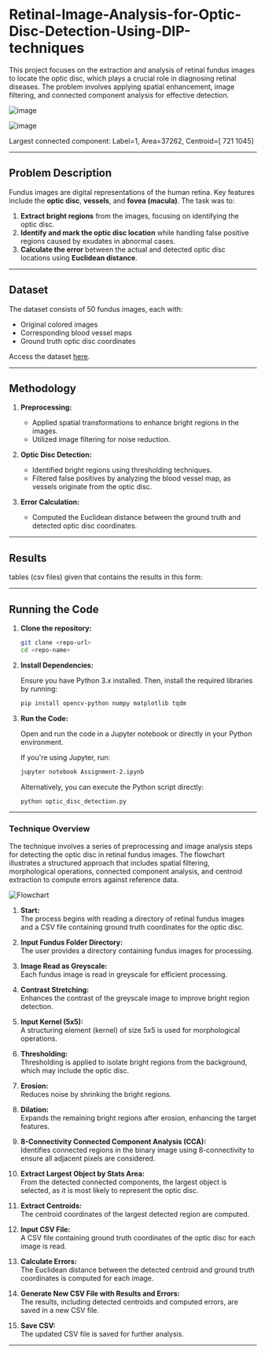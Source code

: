 # Retinal-Image-Analysis-for-Optic-Disc-Detection-Using-DIP-techniques
This project focuses on the extraction and analysis of retinal fundus images to locate the optic disc, which plays a crucial role in diagnosing retinal diseases. The problem involves applying spatial enhancement, image filtering, and connected component analysis for effective detection.

![image](https://github.com/user-attachments/assets/a034ddee-0788-4d55-88dd-91cfc2e82297)

![image](https://github.com/user-attachments/assets/89addc82-b256-4c00-b06d-1392ff78e4d3)

Largest connected component: Label=1, Area=37262, Centroid=[ 721 1045]

---

## Problem Description  

Fundus images are digital representations of the human retina. Key features include the **optic disc**, **vessels**, and **fovea (macula)**. The task was to:  

1. **Extract bright regions** from the images, focusing on identifying the optic disc.  
2. **Identify and mark the optic disc location** while handling false positive regions caused by exudates in abnormal cases.  
3. **Calculate the error** between the actual and detected optic disc locations using **Euclidean distance**.  

---

## Dataset  

The dataset consists of 50 fundus images, each with:  
- Original colored images  
- Corresponding blood vessel maps  
- Ground truth optic disc coordinates  

Access the dataset [here](https://drive.google.com/drive/folders/1DxmL9I2772qTCYwlbMk1KpKPtJb85o-H?usp=sharing).

---

## Methodology  

1. **Preprocessing:**  
   - Applied spatial transformations to enhance bright regions in the images.  
   - Utilized image filtering for noise reduction.  

2. **Optic Disc Detection:**  
   - Identified bright regions using thresholding techniques.  
   - Filtered false positives by analyzing the blood vessel map, as vessels originate from the optic disc.  

3. **Error Calculation:**  
   - Computed the Euclidean distance between the ground truth and detected optic disc coordinates.  

---

## Results  

tables (csv files) given that contains the results in this form:

---

## **Running the Code**

1. **Clone the repository:**

   ```bash
   git clone <repo-url>
   cd <repo-name>
   ```

2. **Install Dependencies:**

   Ensure you have Python 3.x installed. Then, install the required libraries by running:

   ```bash
   pip install opencv-python numpy matplotlib tqdm
   ```

3. **Run the Code:**

   Open and run the code in a Jupyter notebook or directly in your Python environment.

   If you're using Jupyter, run:

   ```bash
   jupyter notebook Assignment-2.ipynb
   ```

   Alternatively, you can execute the Python script directly:

   ```bash
   python optic_disc_detection.py
   ```
---

### **Technique Overview**  

The technique involves a series of preprocessing and image analysis steps for detecting the optic disc in retinal fundus images. The flowchart illustrates a structured approach that includes spatial filtering, morphological operations, connected component analysis, and centroid extraction to compute errors against reference data.

![Flowchart](https://github.com/user-attachments/assets/059379eb-f614-463a-9554-a82c12450017)


1. **Start:**  
   The process begins with reading a directory of retinal fundus images and a CSV file containing ground truth coordinates for the optic disc.

2. **Input Fundus Folder Directory:**  
   The user provides a directory containing fundus images for processing.

3. **Image Read as Greyscale:**  
   Each fundus image is read in greyscale for efficient processing.

4. **Contrast Stretching:**  
   Enhances the contrast of the greyscale image to improve bright region detection.

5. **Input Kernel (5x5):**  
   A structuring element (kernel) of size 5x5 is used for morphological operations.

6. **Thresholding:**  
   Thresholding is applied to isolate bright regions from the background, which may include the optic disc.

7. **Erosion:**  
   Reduces noise by shrinking the bright regions.

8. **Dilation:**  
   Expands the remaining bright regions after erosion, enhancing the target features.

9. **8-Connectivity Connected Component Analysis (CCA):**  
   Identifies connected regions in the binary image using 8-connectivity to ensure all adjacent pixels are considered.

10. **Extract Largest Object by Stats Area:**  
   From the detected connected components, the largest object is selected, as it is most likely to represent the optic disc.

11. **Extract Centroids:**  
   The centroid coordinates of the largest detected region are computed.

12. **Input CSV File:**  
   A CSV file containing ground truth coordinates of the optic disc for each image is read.

13. **Calculate Errors:**  
   The Euclidean distance between the detected centroid and ground truth coordinates is computed for each image.

14. **Generate New CSV File with Results and Errors:**  
   The results, including detected centroids and computed errors, are saved in a new CSV file.

15. **Save CSV:**  
   The updated CSV file is saved for further analysis.

---
